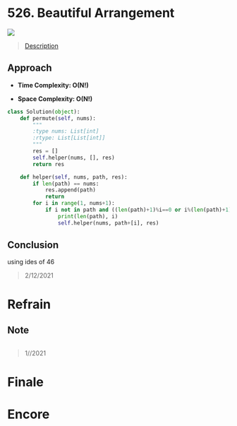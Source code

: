 # 526. Beautiful Arrangement

![](https://img.shields.io/badge/Difficulty-Medium-%23f0ad4e)

> [Description](https://leetcode.com/problems/beautiful-arrangement/)

## Approach

- **Time Complexity: O(N!)**

- **Space Complexity: O(N!)**

```python
class Solution(object):
    def permute(self, nums):
        """
        :type nums: List[int]
        :rtype: List[List[int]]
        """
        res = []
        self.helper(nums, [], res)
        return res

    def helper(self, nums, path, res):
        if len(path) == nums:
            res.append(path)
            return
        for i in range(1, nums+1):
            if i not in path and ((len(path)+1)%i==0 or i%(len(path)+1)==0):
                print(len(path), i)
                self.helper(nums, path+[i], res)
```

## Conclusion

using ides of 46

> 2/12/2021

# Refrain

## Note

```python

```

> 1//2021

# Finale

# Encore
